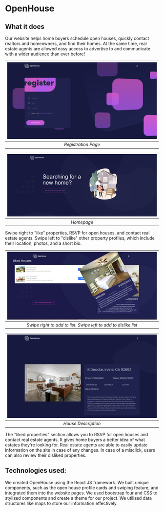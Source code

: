 # OpenHouse

## What it does

Our website helps home buyers schedule open houses, quickly contact realtors and homeowners, and find their homes. At the same time, real estate agents are allowed easy access to advertise to and communicate with a wider audience than ever before!

| ![](/imgs/registerPage.png) |
| :-------------------------: |
|     _Registration Page_     |

| ![](/imgs/landingPage.png) |
| :------------------------: |
|         _Homepage_         |

Swipe right to "like" properties, RSVP for open houses, and contact real estate agents. Swipe left to "dislike" other property profiles, which include their location, photos, and a short bio.

|                    ![](/imgs/searchPage.jpg)                    |
| :-------------------------------------------------------------: |
| _Swipe right to add to list. Swipe left to add to dislike list_ |

| ![](/imgs/houseDescriptionPage.png) |
| :---------------------------------: |
|         _House Description_         |

The "liked properties" section allows you to RSVP for open houses and contact real estate agents. It gives home buyers a better idea of what estates they're looking for. Real estate agents are able to easily update information on the site in case of any changes. In case of a misclick, users can also review their disliked properties.

## Technologies used:

We created OpenHouse using the React JS framework. We built unique components, such as the open house profile cards and swiping feature, and integrated them into the website pages. We used bootstrap four and CSS to stylized components and create a theme for our project. We utilized data structures like maps to store our information effectively.
